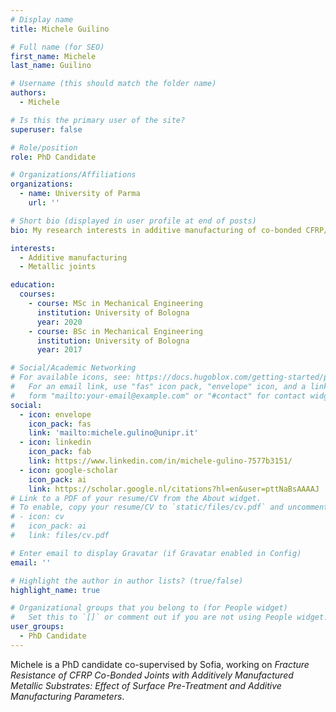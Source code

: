 ```yaml
---
# Display name
title: Michele Guilino

# Full name (for SEO)
first_name: Michele
last_name: Guilino

# Username (this should match the folder name)
authors:
  - Michele

# Is this the primary user of the site?
superuser: false

# Role/position
role: PhD Candidate

# Organizations/Affiliations
organizations:
  - name: University of Parma
    url: ''

# Short bio (displayed in user profile at end of posts)
bio: My research interests in additive manufacturing of co-bonded CFRP/metallic joints.

interests:
  - Additive manufacturing
  - Metallic joints

education:
  courses:
    - course: MSc in Mechanical Engineering
      institution: University of Bologna
      year: 2020
    - course: BSc in Mechanical Engineering
      institution: University of Bologna
      year: 2017

# Social/Academic Networking
# For available icons, see: https://docs.hugoblox.com/getting-started/page-builder/#icons
#   For an email link, use "fas" icon pack, "envelope" icon, and a link in the
#   form "mailto:your-email@example.com" or "#contact" for contact widget.
social:
  - icon: envelope
    icon_pack: fas
    link: 'mailto:michele.gulino@unipr.it'
  - icon: linkedin
    icon_pack: fab
    link: https://www.linkedin.com/in/michele-gulino-7577b3151/
  - icon: google-scholar
    icon_pack: ai
    link: https://scholar.google.nl/citations?hl=en&user=pttNaBsAAAAJ
# Link to a PDF of your resume/CV from the About widget.
# To enable, copy your resume/CV to `static/files/cv.pdf` and uncomment the lines below.
# - icon: cv
#   icon_pack: ai
#   link: files/cv.pdf

# Enter email to display Gravatar (if Gravatar enabled in Config)
email: ''

# Highlight the author in author lists? (true/false)
highlight_name: true

# Organizational groups that you belong to (for People widget)
#   Set this to `[]` or comment out if you are not using People widget.
user_groups:
  - PhD Candidate
---
```


Michele is a PhD candidate co-supervised by Sofia, working on *Fracture Resistance of CFRP Co-Bonded
Joints with Additively Manufactured Metallic Substrates: Effect of Surface Pre-Treatment and Additive Manufacturing Parameters*.
